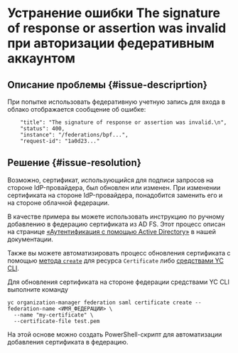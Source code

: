 # Устранение ошибки The signature of response or assertion was invalid при авторизации федеративным аккаунтом

## Описание проблемы {#issue-descriprtion}
При попытке использовать федеративную учетную запись для входа в облако отображается сообщение об ошибке:
```
    "title": "The signature of response or assertion was invalid.\n",
    "status": 400,
    "instance": "/federations/bpf...",
    "request-id": "1a0d23..."
```
## Решение {#issue-resolution}
Возможно, сертификат, использующийся для подписи запросов на стороне IdP-провайдера, был обновлен или изменен.
При изменении сертификата на стороне IdP-провайдера, понадобится заменить его и на стороне облачной федерации.

В качестве примера вы можете использовать инструкцию по ручному добавлению в федерацию сертификата из AD FS.
Этот процесс описан на странице [«Аутентификация с помощью Active Directory»](../../../organization/operations/federations/integration-adfs.md#add-certificate) в нашей документации.

Также вы можете автоматизировать процесс обновления сертификата с помощью [метода `create`](../../../organization/api-ref/Certificate/create.md) для ресурса `Certificate` либо [средствами YC CLI](../../../cli/quickstart.md#install). 

Для обновления сертификата на стороне федерации средствами YC CLI выполните команду 
```
yc organization-manager federation saml certificate create --federation-name <ИМЯ_ФЕДЕРАЦИИ> \
  --name "my-certificate" \
  --certificate-file test.pem
```

На этой основе можно создать PowerShell-скрипт для автоматизации добавления сертификата в федерацию.

